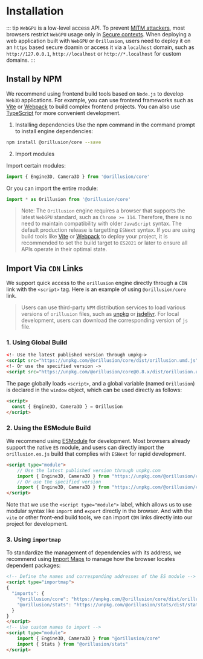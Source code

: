 # Installation

::: tip
`WebGPU` is a low-level access API. To prevent [MITM attackers](https://en.wikipedia.org/wiki/Man-in-the-middle_attack), most browsers restrict `WebGPU` usage only in [Secure contexts](https://developer.mozilla.org/en-US/docs/Web/Security/Secure_Contexts). When deploying a web application built with `WebGPU` or `Orillusion`, users need to deploy it on an `https` based secure doamin or access it via a `localhost` domain, such as `http://127.0.0.1`, `http://localhost` or `http://*.localhost` for custom domains.
:::

## Install by NPM
We recommend using frontend build tools based on `Node.js` to develop `Web3D` applications. For example, you can use frontend frameworks such as [Vite](https://vitejs.dev/) or [Webpack](https://webpack.js.org/) to build complex frontend projects. You can also use [TypeScript](https://www.typescriptlang.org/) for more convenient development.

1. Installing dependencies
Use the npm command in the command prompt to install engine dependencies:
```bash
npm install @orillusion/core --save
```
2. Import modules

Import certain modules:
```ts
import { Engine3D, Camera3D } from '@orillusion/core'
```
Or you can import the entire module:
```ts
import * as Orillusion from '@orillusion/core'
```

> Note: The `Orillusion` engine requires a browser that supports the latest `WebGPU` standard, such as `Chrome >= 114`. Therefore, there is no need to maintain compatibility with older `JavaScript` syntax. The default production release is targetting `ESNext` syntax. If you are using build tools like [Vite](https://vitejs.dev/) or [Webpack](https://webpack.js.org/) to deploy your project, it is recommended to set the build target to `ES2021` or later to ensure all APIs operate in their optimal state.

## Import Via `CDN` Links
We support quick access to the `orillusion` engine directly through a `CDN` link with the `<script>` tag. Here is an example of using `@orillusion/core` link.
> Users can use third-party `NPM` distribution services to load various versions of `orillusion` files, such as [unpkg](https://unpkg.com/@orillusion/core) or [jsdelivr](https://www.jsdelivr.com/package/npm/@orillusion/core). For local development, users can download the corresponding version of `js` file.

### 1. Using Global Build 
```html
<!- Use the latest published version through unpkg->
<script src="https://unpkg.com/@orillusion/core/dist/orillusion.umd.js"></script>
<!- Or use the specified version ->
<script src="https://unpkg.com/@orillusion/core@0.8.x/dist/orillusion.umd.js"></script>
```
The page globally loads `<script>`, and a global variable (named `Orillusion`) is declared in the `window` object, which can be used directly as follows:
```html
<script>
  const { Engine3D, Camera3D } = Orillusion
</script>
```

### 2. Using the ESModule Build
We recommend using [ESModule](https://developer.mozilla.org/zh-CN/docs/Web/JavaScript/Guide/Modules) for development. Most browsers already support the native `ES` module, and users can directly import the `orillusion.es.js` build that complies with `ESNext` for rapid development.

```html
<script type="module">
    // Use the latest published version through unpkg.com 
    import { Engine3D, Camera3D } from "https://unpkg.com/@orillusion/core/dist/orillusion.es.js"
    // Or use the specified version
    import { Engine3D, Camera3D } from "https://unpkg.com/@orillusion/core@0.8.x/dist/orillusion.es.js" 
</script>
```

Note that we use the `<script type="module">` label, which allows us to use modular syntax like `import` and `export` directly in the browser. And with the `vite` or other front-end build tools, we can import `CDN` links directly into our project for development.

### 3. Using `importmap`
To standardize the management of dependencies with its address, we recommend using [Import Maps](https://caniuse.com/import-maps) to manage how the browser locates dependent packages:
```html
<!-- Define the names and corresponding addresses of the ES module -->
<script type="importmap">
{
  "imports": {
    "@orillusion/core": "https://unpkg.com/@orillusion/core/dist/orillusion.es.js",
    "@orillusion/stats": "https://unpkg.com/@orillusion/stats/dist/stats.es.js"
  }
}
</script>
<!-- Use custom names to import -->
<script type="module">
    import { Engine3D, Camera3D } from "@orillusion/core"
    import { Stats } from "@orillusion/stats"
</script>
```
